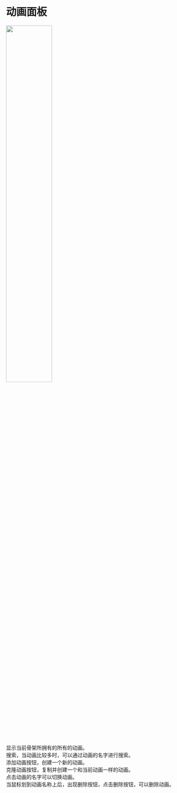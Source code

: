 # 动画面板
<img src='/ui/ui-animation.png' width=50%>

显示当前骨架所拥有的所有的动画。
<br> 搜索，当动画比较多时，可以通过动画的名字进行搜索。
<br> 添加动画按钮，创建一个新的动画。
<br> 克隆动画按钮，复制并创建一个和当前动画一样的动画。
<br> 点击动画的名字可以切换动画。
<br> 当鼠标划到动画名称上后，出现删除按钮，点击删除按钮，可以删除动画。
